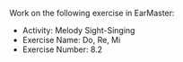 Work on the following exercise in EarMaster:
- Activity: Melody Sight-Singing
- Exercise Name: Do, Re, Mi
- Exercise Number: 8.2
